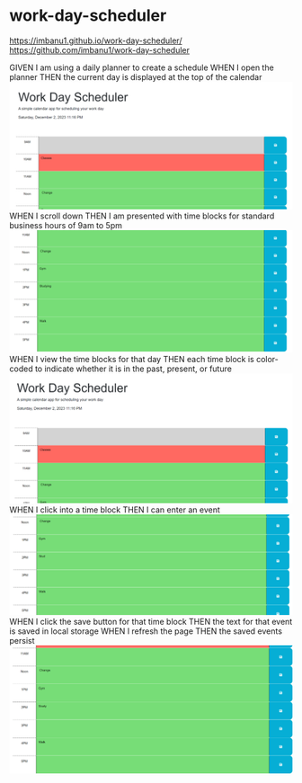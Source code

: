 # work-day-scheduler
https://imbanu1.github.io/work-day-scheduler/
https://github.com/imbanu1/work-day-scheduler

GIVEN I am using a daily planner to create a schedule
WHEN I open the planner
THEN the current day is displayed at the top of the calendar
![image1](https://github.com/imbanu1/work-day-scheduler/blob/main/assets/images/work-day1.png?raw=true)
WHEN I scroll down
THEN I am presented with time blocks for standard business hours of 9am to 5pm
![image2](https://github.com/imbanu1/work-day-scheduler/blob/main/assets/images/work-day3.png?raw=true)
WHEN I view the time blocks for that day
THEN each time block is color-coded to indicate whether it is in the past, present, or future
![image3](https://github.com/imbanu1/work-day-scheduler/blob/main/assets/images/work-day2.png?raw=true)
WHEN I click into a time block
THEN I can enter an event
![image4](https://github.com/imbanu1/work-day-scheduler/blob/main/assets/images/work-day4.png?raw=true)
WHEN I click the save button for that time block
THEN the text for that event is saved in local storage
WHEN I refresh the page
THEN the saved events persist
![image5](https://github.com/imbanu1/work-day-scheduler/blob/main/assets/images/work-day5.png?raw=true)
